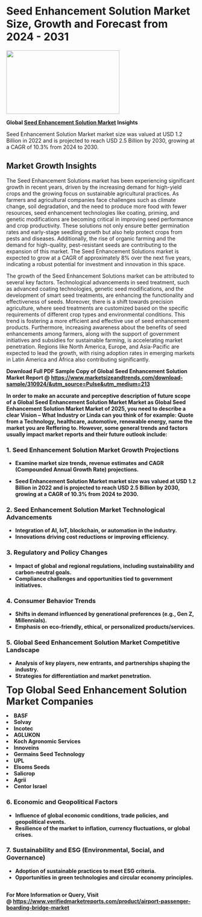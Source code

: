 <H1>Seed Enhancement Solution Market Size, Growth and Forecast from 2024 - 2031</H1><img class="aligncenter size-medium wp-image-584254" src="https://thirdeyenews.in/wp-content/uploads/2024/09/Global-Market-Research-300x168.jpeg" alt="" width="300" height="168" /><p><strong>Global&nbsp;<a href="https://www.marketsizeandtrends.com/download-sample/310924/&amp;utm_source=Pulse&amp;utm_medium=213">Seed Enhancement Solution Market</a> Insights</strong></p><p>Seed Enhancement Solution Market market size was valued at USD 1.2 Billion in 2022 and is projected to reach USD 2.5 Billion by 2030, growing at a CAGR of 10.3% from 2024 to 2030.</p><p><h2>Market Growth Insights</h2> <p>The Seed Enhancement Solutions market has been experiencing significant growth in recent years, driven by the increasing demand for high-yield crops and the growing focus on sustainable agricultural practices. As farmers and agricultural companies face challenges such as climate change, soil degradation, and the need to produce more food with fewer resources, seed enhancement technologies like coating, priming, and genetic modifications are becoming critical in improving seed performance and crop productivity. These solutions not only ensure better germination rates and early-stage seedling growth but also help protect crops from pests and diseases. Additionally, the rise of organic farming and the demand for high-quality, pest-resistant seeds are contributing to the expansion of this market. The Seed Enhancement Solutions market is expected to grow at a CAGR of approximately 8% over the next five years, indicating a robust potential for investment and innovation in this space.</p> <p><strong></strong></p> <p>The growth of the Seed Enhancement Solutions market can be attributed to several key factors. Technological advancements in seed treatment, such as advanced coating technologies, genetic seed modifications, and the development of smart seed treatments, are enhancing the functionality and effectiveness of seeds. Moreover, there is a shift towards precision agriculture, where seed treatments are customized based on the specific requirements of different crop types and environmental conditions. This trend is fostering a more efficient and effective use of seed enhancement products. Furthermore, increasing awareness about the benefits of seed enhancements among farmers, along with the support of government initiatives and subsidies for sustainable farming, is accelerating market penetration. Regions like North America, Europe, and Asia-Pacific are expected to lead the growth, with rising adoption rates in emerging markets in Latin America and Africa also contributing significantly. <p><strong></p><p><span class=""><strong>Download Full PDF Sample Copy of Global Seed Enhancement Solution Market Report</strong> @ <a href="https://www.marketsizeandtrends.com/download-sample/310924/&amp;utm_source=Pulse&amp;utm_medium=213" target="_blank">https://www.marketsizeandtrends.com/download-sample/310924/&amp;utm_source=Pulse&amp;utm_medium=213</a></span></p><p>In order to make an accurate and perceptive description of future scope of a Global&nbsp;Seed Enhancement Solution Market Market as Global&nbsp;Seed Enhancement Solution Market Market of 2025, you need to describe a clear Vision &ndash; What Industry or Linda can you think of for example: Quote from a Technology, healthcare, automotive, renewable energy, name the market you are Reffering to. However, some general trends and factors usually impact market reports and their future outlook include:</p><h3>1.&nbsp;<strong>Seed Enhancement Solution Market Growth Projections</strong></h3><ul><li>Examine market size trends, revenue estimates and CAGR (Compounded Annual Growth Rate) projections.</li><li><p>Seed Enhancement Solution Market market size was valued at USD 1.2 Billion in 2022 and is projected to reach USD 2.5 Billion by 2030, growing at a CAGR of 10.3% from 2024 to 2030.</p></li></ul><h3>2.&nbsp;<strong>Seed Enhancement Solution Market Technological Advancements</strong></h3><ul><li>Integration of AI, IoT, blockchain, or automation in the industry.</li><li>Innovations driving cost reductions or improving efficiency.</li></ul><h3>3.&nbsp;<strong>Regulatory and Policy Changes</strong></h3><ul><li>Impact of global and regional regulations, including sustainability and carbon-neutral goals.</li><li>Compliance challenges and opportunities tied to government initiatives.</li></ul><h3>4.&nbsp;<strong>Consumer Behavior Trends</strong></h3><ul><li>Shifts in demand influenced by generational preferences (e.g., Gen Z, Millennials).</li><li>Emphasis on eco-friendly, ethical, or personalized products/services.</li></ul><h3>5.&nbsp;<strong>Global Seed Enhancement Solution Market Competitive Landscape</strong></h3><ul><li>Analysis of key players, new entrants, and partnerships shaping the industry.</li><li>Strategies for differentiation and market penetration.</li></ul><p data-pm-slice="1 1 []"><span style="color: inherit; font-family: inherit; font-size: 25px;">Top Global Seed Enhancement Solution Market Companies</span></p><div class="" data-test-id=""><p><li>BASF</li><li> Solvay</li><li> Incotec</li><li> AGLUKON</li><li> Koch Agronomic Services</li><li> Innoveins</li><li> Germains Seed Technology</li><li> UPL</li><li> Elsoms Seeds</li><li> Salicrop</li><li> Agrii</li><li> Centor Israel</li></p></div><h3>6.&nbsp;<strong>Economic and Geopolitical Factors</strong></h3><ul><li>Influence of global economic conditions, trade policies, and geopolitical events.</li><li>Resilience of the market to inflation, currency fluctuations, or global crises.</li></ul><h3>7.&nbsp;<strong>Sustainability and ESG (Environmental, Social, and Governance)</strong></h3><ul><li>Adoption of sustainable practices to meet ESG criteria.</li><li>Opportunities in green technologies and circular economy principles.</li></ul><h2><strong style="font-size: 14px;">For More Information or Query, Visit @&nbsp;</strong><a style="background-color: #ffffff; font-size: 14px;" href="https://www.marketsizeandtrends.com/report/seed-enhancement-solution-market/" target="_blank">https://www.verifiedmarketreports.com/product/airport-passenger-boarding-bridge-market</a></h2>
